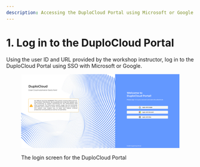```yaml
---
description: Accessing the DuploCloud Portal using Microsoft or Google SSO
---
```


# 1. Log in to the DuploCloud Portal

Using the user ID and URL provided by the workshop instructor, log in to the DuploCloud Portal using SSO with Microsoft or Google.



<figure><img src="../../../.gitbook/assets/login.png" alt=""><figcaption><p>The login screen for the DuploCloud Portal</p></figcaption></figure>
